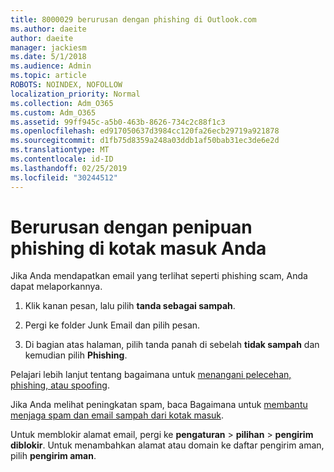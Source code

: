 ```yaml
---
title: 8000029 berurusan dengan phishing di Outlook.com
ms.author: daeite
author: daeite
manager: jackiesm
ms.date: 5/1/2018
ms.audience: Admin
ms.topic: article
ROBOTS: NOINDEX, NOFOLLOW
localization_priority: Normal
ms.collection: Adm_O365
ms.custom: Adm_O365
ms.assetid: 99ff945c-a5b0-463b-8626-734c2c88f1c3
ms.openlocfilehash: ed917050637d3984cc120fa26ecb29719a921878
ms.sourcegitcommit: d1fb75d8359a248a03ddb1af50bab31ec3de6e2d
ms.translationtype: MT
ms.contentlocale: id-ID
ms.lasthandoff: 02/25/2019
ms.locfileid: "30244512"
---
```

# <a name="deal-with-phishing-scams-in-your-inbox"></a>Berurusan dengan penipuan phishing di kotak masuk Anda

Jika Anda mendapatkan email yang terlihat seperti phishing scam, Anda dapat melaporkannya.
  
1. Klik kanan pesan, lalu pilih **tanda sebagai sampah**. 
    
2. Pergi ke folder Junk Email dan pilih pesan.
    
3. Di bagian atas halaman, pilih tanda panah di sebelah **tidak sampah** dan kemudian pilih **Phishing**. 
    
Pelajari lebih lanjut tentang bagaimana untuk [menangani pelecehan, phishing, atau spoofing](https://go.microsoft.com/fwlink/p/?linkid=873139).
  
Jika Anda melihat peningkatan spam, baca Bagaimana untuk [membantu menjaga spam dan email sampah dari kotak masuk](https://go.microsoft.com/fwlink/p/?linkid=873140).
  
Untuk memblokir alamat email, pergi ke **pengaturan** \> **pilihan** \> **pengirim diblokir**. Untuk menambahkan alamat atau domain ke daftar pengirim aman, pilih **pengirim aman**. 
  

